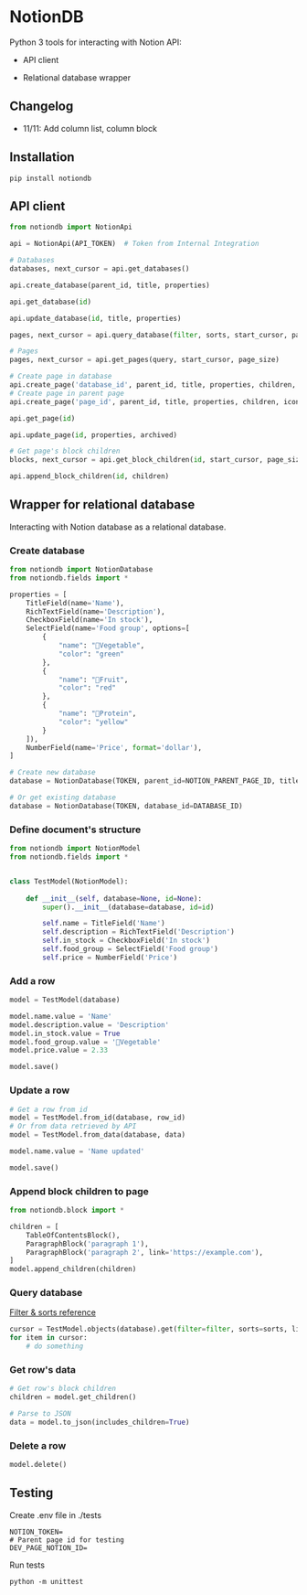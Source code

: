 # NotionDB

Python 3 tools for interacting with Notion API:

- API client

- Relational database wrapper

## Changelog

- 11/11: Add column list, column block

## Installation

`pip install notiondb`

## API client

```python
from notiondb import NotionApi

api = NotionApi(API_TOKEN)  # Token from Internal Integration

# Databases
databases, next_cursor = api.get_databases()

api.create_database(parent_id, title, properties)

api.get_database(id)

api.update_database(id, title, properties)

pages, next_cursor = api.query_database(filter, sorts, start_cursor, page_size)

# Pages
pages, next_cursor = api.get_pages(query, start_cursor, page_size)

# Create page in database
api.create_page('database_id', parent_id, title, properties, children, icon, cover)
# Create page in parent page
api.create_page('page_id', parent_id, title, properties, children, icon, cover)

api.get_page(id)

api.update_page(id, properties, archived)

# Get page's block children
blocks, next_cursor = api.get_block_children(id, start_cursor, page_size)

api.append_block_children(id, children)

```

## Wrapper for relational database

Interacting with Notion database as a relational database.

### Create database

```python
from notiondb import NotionDatabase
from notiondb.fields import *

properties = [
    TitleField(name='Name'),
    RichTextField(name='Description'),
    CheckboxField(name='In stock'),
    SelectField(name='Food group', options=[
        {
            "name": "🥦Vegetable",
            "color": "green"
        },
        {
            "name": "🍎Fruit",
            "color": "red"
        },
        {
            "name": "💪Protein",
            "color": "yellow"
        }
    ]),
    NumberField(name='Price', format='dollar'),
]

# Create new database
database = NotionDatabase(TOKEN, parent_id=NOTION_PARENT_PAGE_ID, title='Database title', properties=properties)

# Or get existing database
database = NotionDatabase(TOKEN, database_id=DATABASE_ID)
```

### Define document's structure

```python
from notiondb import NotionModel
from notiondb.fields import *


class TestModel(NotionModel):
  
    def __init__(self, database=None, id=None):
        super().__init__(database=database, id=id)

        self.name = TitleField('Name')
        self.description = RichTextField('Description')
        self.in_stock = CheckboxField('In stock')
        self.food_group = SelectField('Food group')
        self.price = NumberField('Price')

```

### Add a row

```python
model = TestModel(database)

model.name.value = 'Name'
model.description.value = 'Description'
model.in_stock.value = True
model.food_group.value = '🥦Vegetable'
model.price.value = 2.33

model.save()
```

### Update a row

```python
# Get a row from id
model = TestModel.from_id(database, row_id)
# Or from data retrieved by API
model = TestModel.from_data(database, data)

model.name.value = 'Name updated'

model.save()
```

### Append block children to page

```python
from notiondb.block import *

children = [
    TableOfContentsBlock(),
    ParagraphBlock('paragraph 1'),
    ParagraphBlock('paragraph 2', link='https://example.com'),
]
model.append_children(children)

```

### Query database

[Filter & sorts reference](https://developers.notion.com/reference/post-database-query#post-database-query-filter)

```python
cursor = TestModel.objects(database).get(filter=filter, sorts=sorts, limit=limit)
for item in cursor:
    # do something
```


### Get row's data

```python
# Get row's block children
children = model.get_children()

# Parse to JSON
data = model.to_json(includes_children=True)
```

### Delete a row

```python
model.delete()
```

## Testing

Create .env file in ./tests

```env
NOTION_TOKEN=
# Parent page id for testing
DEV_PAGE_NOTION_ID=
```

Run tests

`python -m unittest`

